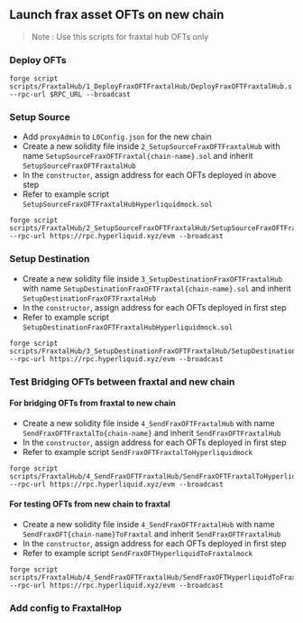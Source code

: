 ## Launch frax asset OFTs on new chain

> Note : Use this scripts for fraxtal hub OFTs only

### Deploy OFTs

```
forge script scripts/FraxtalHub/1_DeployFraxOFTFraxtalHub/DeployFraxOFTFraxtalHub.s.sol --rpc-url $RPC_URL --broadcast
```

### Setup Source 
* Add `proxyAdmin` to `L0Config.json` for the new chain
* Create a new solidity file inside `2_SetupSourceFraxOFTFraxtalHub` with name `SetupSourceFraxOFTFraxtal{chain-name}.sol` and inherit `SetupSourceFraxOFTFraxtalHub`
* In the `constructor`, assign address for each OFTs deployed in above step
* Refer to example script `SetupSourceFraxOFTFraxtalHubHyperliquidmock.sol`
```
forge script scripts/FraxtalHub/2_SetupSourceFraxOFTFraxtalHub/SetupSourceFraxOFTFraxtalHubHyperliquidmock.s.sol --rpc-url https://rpc.hyperliquid.xyz/evm --broadcast
```

### Setup Destination

* Create a new solidity file inside `3_SetupDestinationFraxOFTFraxtalHub` with name `SetupDestinationFraxOFTFraxtal{chain-name}.sol` and inherit `SetupDestinationFraxOFTFraxtalHub`
* In the `constructor`, assign address for each OFTs deployed in first step
* Refer to example script `SetupDestinationFraxOFTFraxtalHubHyperliquidmock.sol`

```
forge script scripts/FraxtalHub/3_SetupDestinationFraxOFTFraxtalHub/SetupDestinationFraxOFTFraxtalHubHyperliquidmock.s.sol --rpc-url https://rpc.hyperliquid.xyz/evm --broadcast
```

### Test Bridging OFTs between fraxtal and new chain 
#### For bridging OFTs from fraxtal to new chain
* Create a new solidity file inside `4_SendFraxOFTFraxtalHub` with name `SendFraxOFTFraxtalTo{chain-name}` and inherit `SendFraxOFTFraxtalHub`
* In the `constructor`, assign address for each OFTs deployed in first step
* Refer to example script `SendFraxOFTFraxtalToHyperliquidmock`

```
forge script scripts/FraxtalHub/4_SendFraxOFTFraxtalHub/SendFraxOFTFraxtalToHyperliquidmock.s.sol --rpc-url https://rpc.hyperliquid.xyz/evm --broadcast
```
#### For testing OFTs from new chain to fraxtal
    
* Create a new solidity file inside `4_SendFraxOFTFraxtalHub` with name `SendFraxOFT{chain-name}ToFraxtal` and inherit `SendFraxOFTFraxtalHub`
* In the `constructor`, assign address for each OFTs deployed in first step
* Refer to example script `SendFraxOFTHyperliquidToFraxtalmock`

```
forge script scripts/FraxtalHub/4_SendFraxOFTFraxtalHub/SendFraxOFTHyperliquidToFraxtalmock.s.sol --rpc-url https://rpc.hyperliquid.xyz/evm --broadcast
```

### Add config to FraxtalHop